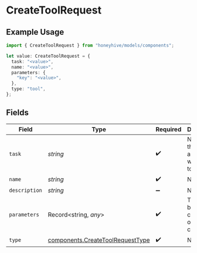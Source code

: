 # CreateToolRequest

## Example Usage

```typescript
import { CreateToolRequest } from "honeyhive/models/components";

let value: CreateToolRequest = {
  task: "<value>",
  name: "<value>",
  parameters: {
    "key": "<value>",
  },
  type: "tool",
};
```

## Fields

| Field                                                                                | Type                                                                                 | Required                                                                             | Description                                                                          |
| ------------------------------------------------------------------------------------ | ------------------------------------------------------------------------------------ | ------------------------------------------------------------------------------------ | ------------------------------------------------------------------------------------ |
| `task`                                                                               | *string*                                                                             | :heavy_check_mark:                                                                   | Name of the project associated with this tool                                        |
| `name`                                                                               | *string*                                                                             | :heavy_check_mark:                                                                   | N/A                                                                                  |
| `description`                                                                        | *string*                                                                             | :heavy_minus_sign:                                                                   | N/A                                                                                  |
| `parameters`                                                                         | Record<string, *any*>                                                                | :heavy_check_mark:                                                                   | These can be function call params or plugin call params                              |
| `type`                                                                               | [components.CreateToolRequestType](../../models/components/createtoolrequesttype.md) | :heavy_check_mark:                                                                   | N/A                                                                                  |
